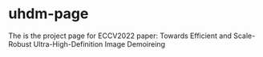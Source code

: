 # uhdm-page
The is the project page for ECCV2022 paper: Towards Efficient and Scale-Robust Ultra-High-Definition Image Demoireing
